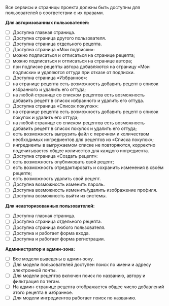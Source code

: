
Все сервисы и страницы проекта должны быть доступны для пользователей в соответствии с их правами.

**Для авторизованных пользователей:**

- [ ] Доступна главная страница.
- [ ] Доступна страница другого пользователя.
- [ ] Доступна страница отдельного рецепта.
- [ ] Доступна страница «Мои подписки»:
- [ ] можно подписаться и отписаться на странице рецепта;
- [ ] можно подписаться и отписаться на странице автора;
- [ ] при подписке рецепты автора добавляются на страницу «Мои подписки» и удаляются оттуда при отказе от подписки.
- [ ] Доступна страница «Избранное»:
- [ ] на странице рецепта есть возможность добавить рецепт в список избранного и удалить его оттуда;
- [ ] на любой странице со списком рецептов есть возможность добавить рецепт в список избранного и удалить его оттуда.
- [ ] Доступна страница «Список покупок»:
- [ ] на странице рецепта есть возможность добавить рецепт в список покупок и удалить его оттуда;
- [ ] на любой странице со списком рецептов есть возможность добавить рецепт в список покупок и удалить его оттуда;
- [ ] есть возможность выгрузить файл с перечнем и количеством необходимых ингредиентов для рецептов из «Списка покупок»;
- [ ] ингредиенты в выгружаемом списке не повторяются, корректно подсчитывается общее количество для каждого ингредиента.
- [ ] Доступна страница «Создать рецепт»:
- [ ] есть возможность опубликовать свой рецепт;
- [ ] есть возможность отредактировать и сохранить изменения в своём рецепте;
- [ ] есть возможность удалить свой рецепт.
- [ ] Доступна возможность изменить пароль.
- [ ] Доступна возможность изменить/удалить изображение профиля.
- [ ] Доступна возможность выйти из системы.

**Для неавторизованных пользователей:**

- [ ] Доступна главная страница.
- [ ] Доступна страница отдельного рецепта.
- [ ] Доступна страница любого пользователя.
- [ ] Доступна и работает форма входа.
- [ ] Доступна и работает форма регистрации.

**Администратор и админ-зона:**

- [ ] Все модели выведены в админ-зону.
- [ ] Для модели пользователей доступен поиск по имени и адресу электронной почты.
- [ ] Для модели рецептов включен поиск по названию, автору и фильтрация по тегам.
- [ ] На админ-странице рецепта отображается общее число добавлений этого рецепта в избранное.
- [ ] Для модели ингредиентов работает поиск по названию.